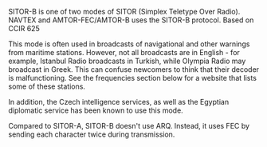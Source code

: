 SITOR-B is one of two modes of SITOR (Simplex Teletype Over Radio). NAVTEX and AMTOR-FEC/AMTOR-B uses the SITOR-B protocol. Based on CCIR 625

This mode is often used in broadcasts of navigational and other warnings from maritime stations. However, not all broadcasts are in English - for example, Istanbul Radio broadcasts in Turkish, while Olympia Radio may broadcast in Greek. This can confuse newcomers to think that their decoder is malfunctioning. See the frequencies section below for a website that lists some of these stations.

In addition, the Czech intelligence services, as well as the Egyptian diplomatic service has been known to use this mode.

Compared to SITOR-A, SITOR-B doesn't use ARQ. Instead, it uses FEC by sending each character twice during transmission.